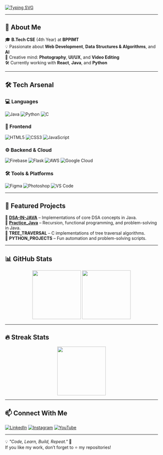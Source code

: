 <!-- Animated Typing -->
[![Typing SVG](https://readme-typing-svg.herokuapp.com?font=Fira+Code&size=26&pause=1000&color=00C2FF&width=600&lines=Hi%F0%9F%91%8B%2C+I'm+Chandrasish+Bhattacharya;Passionate+Developer+from+India;Full+Stack+%26+DSA+Enthusiast;Tech+Explorer+%7C+Problem+Solver)](https://git.io/typing-svg)

---

## 🚀 About Me
🎓 **B.Tech CSE** (4th Year) at **BPPIMT**  
💡 Passionate about **Web Development**, **Data Structures & Algorithms**, and **AI**  
🎨 Creative mind: **Photography**, **UI/UX**, and **Video Editing**  
🛠 Currently working with **React**, **Java**, and **Python**

---

## 🛠 Tech Arsenal

### 💻 Languages  
![Java](https://img.shields.io/badge/Java-ED8B00?style=for-the-badge&logo=openjdk&logoColor=white)
![Python](https://img.shields.io/badge/Python-3776AB?style=for-the-badge&logo=python&logoColor=white)
![C](https://img.shields.io/badge/C-00599C?style=for-the-badge&logo=c&logoColor=white)

### 🎨 Frontend  
![HTML5](https://img.shields.io/badge/HTML5-E34F26?style=for-the-badge&logo=html5&logoColor=white)
![CSS3](https://img.shields.io/badge/CSS3-1572B6?style=for-the-badge&logo=css3&logoColor=white)
![JavaScript](https://img.shields.io/badge/JavaScript-323330?style=for-the-badge&logo=javascript&logoColor=F7DF1E)

### ⚙ Backend & Cloud  
![Firebase](https://img.shields.io/badge/Firebase-039BE5?style=for-the-badge&logo=firebase)
![Flask](https://img.shields.io/badge/Flask-000000?style=for-the-badge&logo=flask&logoColor=white)
![AWS](https://img.shields.io/badge/AWS-FF9900?style=for-the-badge&logo=amazonaws&logoColor=white)
![Google Cloud](https://img.shields.io/badge/GoogleCloud-4285F4?style=for-the-badge&logo=googlecloud&logoColor=white)

### 🛠 Tools & Platforms  
![Figma](https://img.shields.io/badge/Figma-F24E1E?style=for-the-badge&logo=figma&logoColor=white)
![Photoshop](https://img.shields.io/badge/Photoshop-31A8FF?style=for-the-badge&logo=adobephotoshop&logoColor=white)
![VS Code](https://img.shields.io/badge/VS%20Code-007ACC?style=for-the-badge&logo=visualstudiocode&logoColor=white)


---

## 📌 Featured Projects

🔹 **[DSA-IN-JAVA](https://github.com/Chandrasish-Bhattacharya/DSA-IN-JAVA)** – Implementations of core DSA concepts in Java.  
🔹 **[Practice_Java](https://github.com/Chandrasish-Bhattacharya/Practice_Java)** – Recursion, functional programming, and problem-solving in Java.  
🔹 **TREE_TRAVERSAL** – C implementations of tree traversal algorithms.  
🔹 **PYTHON_PROJECTS** – Fun automation and problem-solving scripts.  

---

## 📊 GitHub Stats

<p align="center">
  <img src="https://github-readme-stats.vercel.app/api?username=Chandrasish-Bhattacharya&show_icons=true&theme=tokyonight" height="160px"/>
  <img src="https://github-readme-stats.vercel.app/api/top-langs/?username=Chandrasish-Bhattacharya&layout=compact&theme=tokyonight" height="160px"/>
</p>

---

## 🔥 Streak Stats
<p align="center">
  <img src="https://github-readme-streak-stats.herokuapp.com?user=Chandrasish-Bhattacharya&theme=tokyonight&hide_border=true" height="160px"/>
</p>

---

## 📫 Connect With Me

[![LinkedIn](https://img.shields.io/badge/LinkedIn-0A66C2?style=for-the-badge&logo=linkedin&logoColor=white)](https://linkedin.com/in/chandrasish-bhattacharya)
[![Instagram](https://img.shields.io/badge/Instagram-E4405F?style=for-the-badge&logo=instagram&logoColor=white)](https://instagram.com/)
[![YouTube](https://img.shields.io/badge/YouTube-FF0000?style=for-the-badge&logo=youtube&logoColor=white)](https://youtube.com/)

---

💡 *"Code, Learn, Build, Repeat."* 🚀  
If you like my work, don’t forget to ⭐ my repositories!
